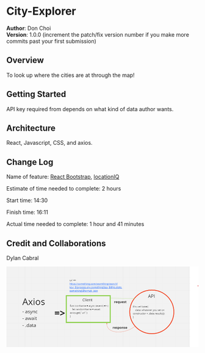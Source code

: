 # City-Explorer

**Author**: Don Choi  
**Version**: 1.0.0 (increment the patch/fix version number if you make more commits past your first submission)  

## Overview

To look up where the cities are at through the map!

## Getting Started

API key required from depends on what kind of data author wants.

## Architecture

React, Javascript, CSS, and axios.

## Change Log

Name of feature: [React Bootstrap](https://react-bootstrap.netlify.app/components/modal/#rb-docs-content), [locationIQ](https://my.locationiq.com/dashboard#accesstoken)

Estimate of time needed to complete: 2 hours

Start time: 14:30

Finish time: 16:11

Actual time needed to complete: 1 hour and 41 minutes

## Credit and Collaborations

Dylan Cabral

![Lab 6](/public/lab6.png "lab6")
